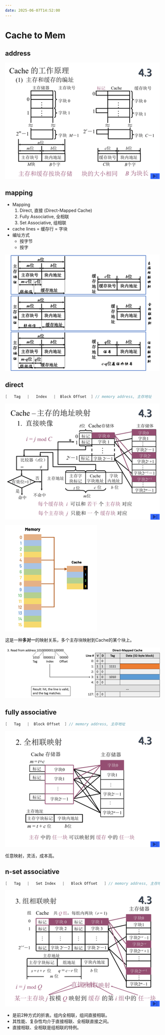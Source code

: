 ```yaml
---
date: 2025-06-07T14:52:00
---
```


# Cache to Mem

## address

![](assets/BJTU24-cache-mem-addr.png)

## mapping

- Mapping
	1. Direct, 直接 (Direct-Mapped Cache)
	2. Fully Associative, 全相联
	3. Set Associative, 组相联
- cache lines = 缓存行 = 字块
- 编址方式
	- 按字节
	- 按字

![](assets/BJTU24-cache2mem.png)

## direct

```c
[   Tag   |   Index   |  Block Offset  ] // memory address, 主存地址
```

![](assets/BJUT24-direct.png)

![](assets/direct1.png)

这是一种**多对一**的映射关系，多个主存块映射到Cache的某个块上。

![](assets/direct2.png)

## fully associative

```c
[   Tag   |  Block Offset  ] // memory address, 主存地址
```

![](assets/BJTU24-fully-associative.png)

任意映射，灵活，成本高。

## n-set associative

```c
[   Tag   |   Set Index   |   Block Offset   ] // memory address, 主存地址
```

![](assets/BJUT24-set-associative.png)

- 是前2种方式的折衷。组内全相联，组间直接相联。
- 其性能、复杂性均介于直接相联、全相联直接之间。
- 直接相联、全相联是组相联的特例。
